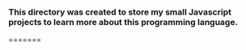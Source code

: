 ### This directory was created to store my small Javascript projects to learn more about this programming language.
=======
